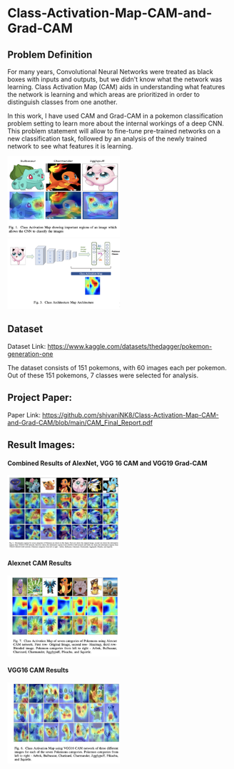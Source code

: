 # Class-Activation-Map-CAM-and-Grad-CAM

## Problem Definition
For many years, Convolutional Neural Networks were treated as black boxes with inputs and outputs, but we didn't know what the network was learning. Class Activation Map (CAM) aids in understanding what features the network is learning and which areas are prioritized in order to distinguish classes from one another.

In this work, I have used CAM and Grad-CAM in a pokemon classification problem setting to learn more about the internal workings of a deep CNN. This problem statement will allow to fine-tune pre-trained networks on a new classification task, followed by an analysis of the newly trained network to see what features it is learning.

<img src="https://github.com/shivaniNK8/Class-Activation-Map-CAM-and-Grad-CAM/blob/main/images/Screenshot%202023-03-30%20at%201.51.20%20PM.png" width=50% height=50%>

<img src="https://github.com/shivaniNK8/Class-Activation-Map-CAM-and-Grad-CAM/blob/main/images/cam.png" width=50% height=50%>

## Dataset
Dataset Link: https://www.kaggle.com/datasets/thedagger/pokemon-generation-one

The dataset consists of 151 pokemons, with 60 images each per pokemon. Out of these 151 pokemons, 7 classes were selected for analysis.

## Project Paper:
Paper Link: https://github.com/shivaniNK8/Class-Activation-Map-CAM-and-Grad-CAM/blob/main/CAM_Final_Report.pdf

## Result Images:
#### Combined Results of AlexNet, VGG 16 CAM and VGG19 Grad-CAM
<img src="https://github.com/shivaniNK8/Class-Activation-Map-CAM-and-Grad-CAM/blob/main/images/combine_cam.png" width=50% height=50%>

#### Alexnet CAM Results
<img src="https://github.com/shivaniNK8/Class-Activation-Map-CAM-and-Grad-CAM/blob/main/images/alex_cam.png" width=50% height=50%>

#### VGG16 CAM Results
<img src="https://github.com/shivaniNK8/Class-Activation-Map-CAM-and-Grad-CAM/blob/main/images/vgg_cam.png" width=50% height=50%>


